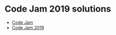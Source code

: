 # Code Jam 2019 solutions

* [Code Jam](https://codingcompetitions.withgoogle.com/codejam)
* [Code Jam 2019](https://codingcompetitions.withgoogle.com/codejam/archive/2019)
